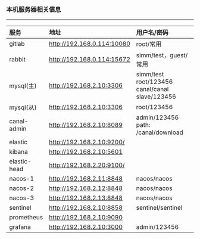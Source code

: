 ### 本机服务器相关信息 
-------------------------------------------------------
| 服务 | 地址 | 用户名/密码 |
|:------------------|:------------------------|:------------------|
| gitlab | http://192.168.0.114:10080 | root/常用 |
| rabbit | http://192.168.0.114:15672 | simm/test，guest/常用 |
| mysql(主)  | http://192.168.2.10:3306  | simm/test  root/123456  canal/canal  slave/123456|
| mysql(从)  | http://192.168.2.10:3306  | root/123456|
| canal-admin  | http://192.168.2.10:8089  | admin/123456  path: /canal/download |
| elastic  | http://192.168.2.10:9200/  |  |
| kibana   | http://192.168.2.10:5601  |  |
| elastic-head  | http://192.168.2.20:9100/  |  |
| nacos-1  | http://192.168.2.11:8848  | nacos/nacos |
| nacos-2  | http://192.168.2.12:8848  | nacos/nacos |
| nacos-3  | http://192.168.2.13:8848  | nacos/nacos |
| sentinel  | http://192.168.2.10:8858  | sentinel/sentinel |
| prometheus  | http://192.168.2.10:9090  |  |
| grafana  | http://192.168.2.10:3000  |  admin/123456 |
